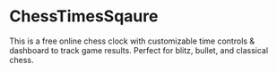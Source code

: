 # ChessTimesSqaure
This is a free online chess clock with customizable time controls &amp; dashboard to track game results. Perfect for blitz, bullet, and classical chess.
